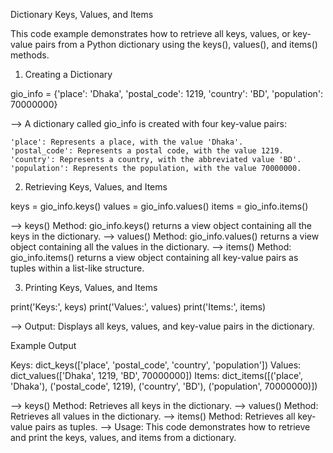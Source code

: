 Dictionary Keys, Values, and Items

This code example demonstrates how to retrieve all keys, values, or key-value pairs from a Python dictionary using the keys(), values(), and items() methods.

01. Creating a Dictionary

gio_info = {'place': 'Dhaka', 'postal_code': 1219, 'country': 'BD', 'population': 70000000}

--> A dictionary called gio_info is created with four key-value pairs:

	'place': Represents a place, with the value 'Dhaka'.
	'postal_code': Represents a postal code, with the value 1219.
	'country': Represents a country, with the abbreviated value 'BD'.
	'population': Represents the population, with the value 70000000.

02. Retrieving Keys, Values, and Items

keys = gio_info.keys()
values = gio_info.values()
items = gio_info.items()


--> keys() Method: gio_info.keys() returns a view object containing all the keys in the dictionary.
--> values() Method: gio_info.values() returns a view object containing all the values in the dictionary.
--> items() Method: gio_info.items() returns a view object containing all key-value pairs as tuples within a list-like structure.

03. Printing Keys, Values, and Items

print('Keys:', keys)
print('Values:', values)
print('Items:', items)

--> Output: Displays all keys, values, and key-value pairs in the dictionary.

Example Output

Keys: dict_keys(['place', 'postal_code', 'country', 'population'])
Values: dict_values(['Dhaka', 1219, 'BD', 70000000])
Items: dict_items([('place', 'Dhaka'), ('postal_code', 1219), ('country', 'BD'), ('population', 70000000)])


--> keys() Method: Retrieves all keys in the dictionary.
--> values() Method: Retrieves all values in the dictionary.
--> items() Method: Retrieves all key-value pairs as tuples.
--> Usage: This code demonstrates how to retrieve and print the keys, values, and items from a dictionary.















